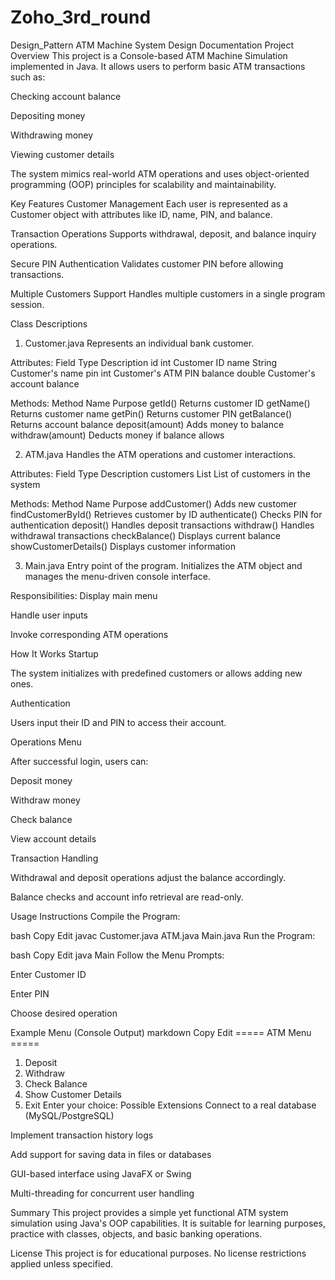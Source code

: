 # Zoho_3rd_round
Design_Pattern
ATM Machine System Design
Documentation
Project Overview
This project is a Console-based ATM Machine Simulation implemented in Java.
It allows users to perform basic ATM transactions such as:

Checking account balance

Depositing money

Withdrawing money

Viewing customer details

The system mimics real-world ATM operations and uses object-oriented programming (OOP) principles for scalability and maintainability.

Key Features
Customer Management
Each user is represented as a Customer object with attributes like ID, name, PIN, and balance.

Transaction Operations
Supports withdrawal, deposit, and balance inquiry operations.

Secure PIN Authentication
Validates customer PIN before allowing transactions.

Multiple Customers Support
Handles multiple customers in a single program session.

Class Descriptions
1. Customer.java
Represents an individual bank customer.

Attributes:
Field	Type	Description
id	int	Customer ID
name	String	Customer's name
pin	int	Customer's ATM PIN
balance	double	Customer's account balance

Methods:
Method Name	Purpose
getId()	Returns customer ID
getName()	Returns customer name
getPin()	Returns customer PIN
getBalance()	Returns account balance
deposit(amount)	Adds money to balance
withdraw(amount)	Deducts money if balance allows

2. ATM.java
Handles the ATM operations and customer interactions.

Attributes:
Field	Type	Description
customers	List<Customer>	List of customers in the system

Methods:
Method Name	Purpose
addCustomer()	Adds new customer
findCustomerById()	Retrieves customer by ID
authenticate()	Checks PIN for authentication
deposit()	Handles deposit transactions
withdraw()	Handles withdrawal transactions
checkBalance()	Displays current balance
showCustomerDetails()	Displays customer information

3. Main.java
Entry point of the program.
Initializes the ATM object and manages the menu-driven console interface.

Responsibilities:
Display main menu

Handle user inputs

Invoke corresponding ATM operations

How It Works
Startup

The system initializes with predefined customers or allows adding new ones.

Authentication

Users input their ID and PIN to access their account.

Operations Menu

After successful login, users can:

Deposit money

Withdraw money

Check balance

View account details

Transaction Handling

Withdrawal and deposit operations adjust the balance accordingly.

Balance checks and account info retrieval are read-only.

Usage Instructions
Compile the Program:

bash
Copy
Edit
javac Customer.java ATM.java Main.java
Run the Program:

bash
Copy
Edit
java Main
Follow the Menu Prompts:

Enter Customer ID

Enter PIN

Choose desired operation

Example Menu (Console Output)
markdown
Copy
Edit
===== ATM Menu =====
1. Deposit
2. Withdraw
3. Check Balance
4. Show Customer Details
5. Exit
Enter your choice:
Possible Extensions
Connect to a real database (MySQL/PostgreSQL)

Implement transaction history logs

Add support for saving data in files or databases

GUI-based interface using JavaFX or Swing

Multi-threading for concurrent user handling

Summary
This project provides a simple yet functional ATM system simulation using Java's OOP capabilities.
It is suitable for learning purposes, practice with classes, objects, and basic banking operations.

License
This project is for educational purposes. No license restrictions applied unless specified.
